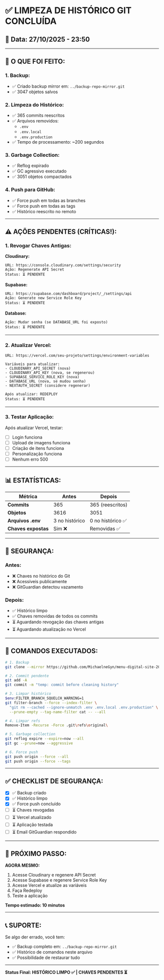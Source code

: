 # ✅ LIMPEZA DE HISTÓRICO GIT CONCLUÍDA

## 📅 Data: 27/10/2025 - 23:50

---

## 🔧 **O QUE FOI FEITO:**

### **1. Backup:**
- ✅ Criado backup mirror em: `../backup-repo-mirror.git`
- ✅ 3047 objetos salvos

### **2. Limpeza do Histórico:**
- ✅ 365 commits reescritos
- ✅ Arquivos removidos:
  - `.env`
  - `.env.local`
  - `.env.production`
- ✅ Tempo de processamento: ~200 segundos

### **3. Garbage Collection:**
- ✅ Reflog expirado
- ✅ GC agressivo executado
- ✅ 3051 objetos compactados

### **4. Push para GitHub:**
- ✅ Force push em todas as branches
- ✅ Force push em todas as tags
- ✅ Histórico reescrito no remoto

---

## ⚠️ **AÇÕES PENDENTES (CRÍTICAS!):**

### **1. Revogar Chaves Antigas:**

**Cloudinary:**
```
URL: https://console.cloudinary.com/settings/security
Ação: Regenerate API Secret
Status: ⏳ PENDENTE
```

**Supabase:**
```
URL: https://supabase.com/dashboard/project/_/settings/api
Ação: Generate new Service Role Key
Status: ⏳ PENDENTE
```

**Database:**
```
Ação: Mudar senha (se DATABASE_URL foi exposto)
Status: ⏳ PENDENTE
```

---

### **2. Atualizar Vercel:**

```
URL: https://vercel.com/seu-projeto/settings/environment-variables

Variáveis para atualizar:
- CLOUDINARY_API_SECRET (nova)
- CLOUDINARY_API_KEY (nova, se regenerou)
- SUPABASE_SERVICE_ROLE_KEY (nova)
- DATABASE_URL (nova, se mudou senha)
- NEXTAUTH_SECRET (considere regenerar)

Após atualizar: REDEPLOY
Status: ⏳ PENDENTE
```

---

### **3. Testar Aplicação:**

Após atualizar Vercel, testar:
- [ ] Login funciona
- [ ] Upload de imagens funciona
- [ ] Criação de itens funciona
- [ ] Personalização funciona
- [ ] Nenhum erro 500

---

## 📊 **ESTATÍSTICAS:**

| Métrica | Antes | Depois |
|---------|-------|--------|
| **Commits** | 365 | 365 (reescritos) |
| **Objetos** | 3616 | 3051 |
| **Arquivos .env** | 3 no histórico | 0 no histórico ✅ |
| **Chaves expostas** | Sim ❌ | Removidas ✅ |

---

## 🔐 **SEGURANÇA:**

### **Antes:**
- ❌ Chaves no histórico do Git
- ❌ Acessíveis publicamente
- ❌ GitGuardian detectou vazamento

### **Depois:**
- ✅ Histórico limpo
- ✅ Chaves removidas de todos os commits
- ⏳ Aguardando revogação das chaves antigas
- ⏳ Aguardando atualização no Vercel

---

## 📝 **COMANDOS EXECUTADOS:**

```bash
# 1. Backup
git clone --mirror https://github.com/MichaelneGyn/menu-digital-site-2024.git ../backup-repo-mirror.git

# 2. Commit pendente
git add -A
git commit -m "temp: commit before cleaning history"

# 3. Limpar histórico
$env:FILTER_BRANCH_SQUELCH_WARNING=1
git filter-branch --force --index-filter \
  "git rm --cached --ignore-unmatch .env .env.local .env.production" \
  --prune-empty --tag-name-filter cat -- --all

# 4. Limpar refs
Remove-Item -Recurse -Force .git\refs\original\

# 5. Garbage collection
git reflog expire --expire=now --all
git gc --prune=now --aggressive

# 6. Force push
git push origin --force --all
git push origin --force --tags
```

---

## ✅ **CHECKLIST DE SEGURANÇA:**

- [x] ✅ Backup criado
- [x] ✅ Histórico limpo
- [x] ✅ Force push concluído
- [ ] ⏳ Chaves revogadas
- [ ] ⏳ Vercel atualizado
- [ ] ⏳ Aplicação testada
- [ ] ⏳ Email GitGuardian respondido

---

## 🎯 **PRÓXIMO PASSO:**

**AGORA MESMO:**
1. Acesse Cloudinary e regenere API Secret
2. Acesse Supabase e regenere Service Role Key
3. Acesse Vercel e atualize as variáveis
4. Faça Redeploy
5. Teste a aplicação

**Tempo estimado: 10 minutos**

---

## 📞 **SUPORTE:**

Se algo der errado, você tem:
- ✅ Backup completo em: `../backup-repo-mirror.git`
- ✅ Histórico de comandos neste arquivo
- ✅ Possibilidade de restaurar tudo

---

**Status Final: HISTÓRICO LIMPO ✅ | CHAVES PENDENTES ⏳**
